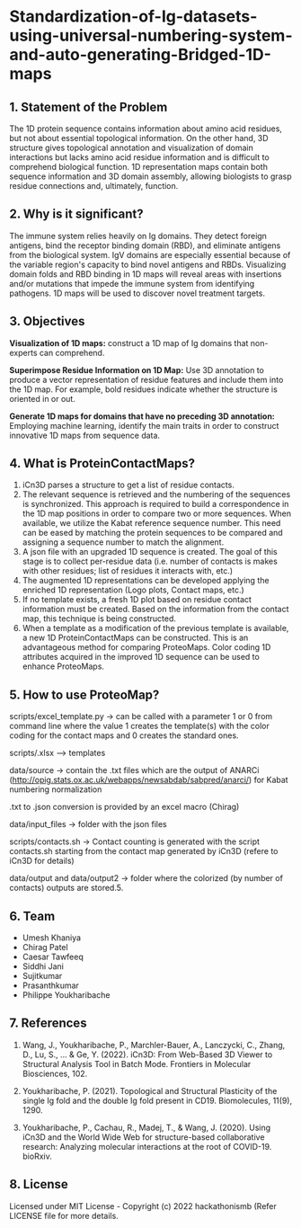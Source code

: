 # Standardization-of-Ig-datasets-using-universal-numbering-system-and-auto-generating-Bridged-1D-maps

## 1. Statement of the Problem

The 1D protein sequence contains information about amino acid residues, but not about essential topological information. On the other hand, 3D structure gives topological annotation and visualization of domain interactions but lacks amino acid residue information and is difficult to comprehend biological function. 1D representation maps contain both sequence information and 3D domain assembly, allowing biologists to grasp residue connections and, ultimately, function.

## 2. Why is it significant?

The immune system relies heavily on Ig domains. They detect foreign antigens, bind the receptor binding domain (RBD), and eliminate antigens from the biological system. IgV domains are especially essential because of the variable region's capacity to bind novel antigens and RBDs. Visualizing domain folds and RBD binding in 1D maps will reveal areas with insertions and/or mutations that impede the immune system from identifying pathogens. 1D maps will be used to discover novel treatment targets.

## 3. Objectives

**Visualization of 1D maps:** construct a 1D map of Ig domains that non-experts can comprehend.

**Superimpose Residue Information on 1D Map:** Use 3D annotation to produce a vector representation of residue features and include them into the 1D map. For example, bold residues indicate whether the structure is oriented in or out.

**Generate 1D maps for domains that have no preceding 3D annotation:** Employing machine learning, identify the main traits in order to construct innovative 1D maps from sequence data.

## 4. What is ProteinContactMaps?

1. iCn3D parses a structure to get a list of residue contacts.
2. The relevant sequence is retrieved and the numbering of the sequences is synchronized. This approach is required to build a correspondence in the 1D map positions in order to compare two or more sequences. When available, we utilize the Kabat reference sequence number. This need can be eased by matching the protein sequences to be compared and assigning a sequence number to match the alignment.
3. A json file with an upgraded 1D sequence is created. The goal of this stage is to collect per-residue data (i.e. number of contacts is makes with other residues; list of residues it interacts with, etc.)
4. The augmented 1D representations can be developed applying the enriched 1D representation (Logo plots, Contact maps, etc.)
5. If no template exists, a fresh 1D plot based on residue contact information must be created. Based on the information from the contact map, this technique is being constructed.
6. When a template as a modification of the previous template is available, a new 1D ProteinContactMaps can be constructed. This is an advantageous method for comparing ProteoMaps. Color coding 1D attributes acquired in the improved 1D sequence can be used to enhance ProteoMaps.

## 5. How to use ProteoMap?

scripts/excel_template.py -> can be called with a parameter 1 or 0 from command line where the value 1 creates the template(s) with the color coding for the contact maps and 0 creates the standard ones.

scripts/.xlsx --> templates

data/source -> contain the .txt files which are the output of ANARCi (http://opig.stats.ox.ac.uk/webapps/newsabdab/sabpred/anarci/) for Kabat numbering normalization

.txt to .json conversion is provided by an excel macro (Chirag)

data/input_files -> folder with the json files

scripts/contacts.sh -> Contact counting is generated with the script contacts.sh starting from the contact map generated by iCn3D (refere to iCn3D for details)

data/output and data/output2 -> folder where the colorized (by number of contacts) outputs are stored.5. 


## 6. Team
* Umesh Khaniya
* Chirag Patel
* Caesar Tawfeeq
* Siddhi Jani
* Sujitkumar
* Prasanthkumar
* Philippe Youkharibache

## 7. References
1. Wang, J., Youkharibache, P., Marchler-Bauer, A., Lanczycki, C., Zhang, D., Lu, S., ... & Ge, Y. (2022). iCn3D: From Web-Based 3D Viewer to Structural Analysis Tool in Batch Mode. Frontiers in Molecular Biosciences, 102.

2. Youkharibache, P. (2021). Topological and Structural Plasticity of the single Ig fold and the double Ig fold present in CD19. Biomolecules, 11(9), 1290.

3. Youkharibache, P., Cachau, R., Madej, T., & Wang, J. (2020). Using iCn3D and the World Wide Web for structure-based collaborative research: Analyzing molecular interactions at the root of COVID-19. bioRxiv.

## 8. License 

Licensed under MIT License - Copyright (c) 2022 hackathonismb (Refer LICENSE file for more details.
